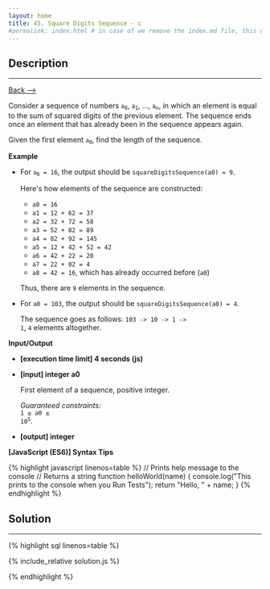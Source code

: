 ```yaml
---
layout: home
title: 45. Square Digits Sequence - c
#permalink: index.html # in case of we remove the index.md file, this doc will be the index page
---
```


<div class="row">
<div class="columnStmt" markdown="1">

## Description

---

[Back --> ](../README.md)

Consider a sequence of numbers <code>a<sub>0</sub></code>, <code>a<sub>1</sub></code>, ..., <code>a<sub>n</sub></code>, in which an element is equal to the sum of squared digits of the previous element. The sequence ends once an element that has already been in the sequence appears again.

Given the first element <code>a<sub>0</sub></code>, find the length of the sequence.

**Example**

- For <code>a<sub>0</sub> = 16</code>, the output should be
<code>squareDigitsSequence(a0) = 9</code>.

  Here's how elements of the sequence are constructed:

  - <code>a0 = 16</code>
  - <code>a1 = 12 + 62 = 37</code>
  - <code>a2 = 32 + 72 = 58</code>
  - <code>a3 = 52 + 82 = 89</code>
  - <code>a4 = 82 + 92 = 145</code>
  - <code>a5 = 12 + 42 + 52 = 42</code>
  - <code>a6 = 42 + 22 = 20</code>
  - <code>a7 = 22 + 02 = 4</code>
  - <code>a8 = 42 = 16</code>, which has already occurred before (<code>a0</code>)

  Thus, there are <code>9</code> elements in the sequence.

- For <code>a0 = 103</code>, the output should be
<code>squareDigitsSequence(a0) = 4</code>.

  The sequence goes as follows: <code>103 -> 10 -> 1 -> 1</code>, <code>4</code> elements altogether.

**Input/Output**

- **[execution time limit] 4 seconds (js)**

- **[input] integer a0**

   First element of a sequence, positive integer.<br>

  _Guaranteed constraints:_<br>
   <code>1 ≤ a0 ≤ 10<sup>5</sup></code>.

- **[output] integer**

**[JavaScript (ES6)] Syntax Tips**

{% highlight javascript linenos=table %}
// Prints help message to the console
// Returns a string
function helloWorld(name) {
console.log("This prints to the console when you Run Tests");
return "Hello, " + name;
}
{% endhighlight %}

</div>
<div class="columnSol" markdown="1">

## Solution

---

{% highlight sql linenos=table %}

{% include_relative solution.js %}

{% endhighlight %}

</div>
</div>
